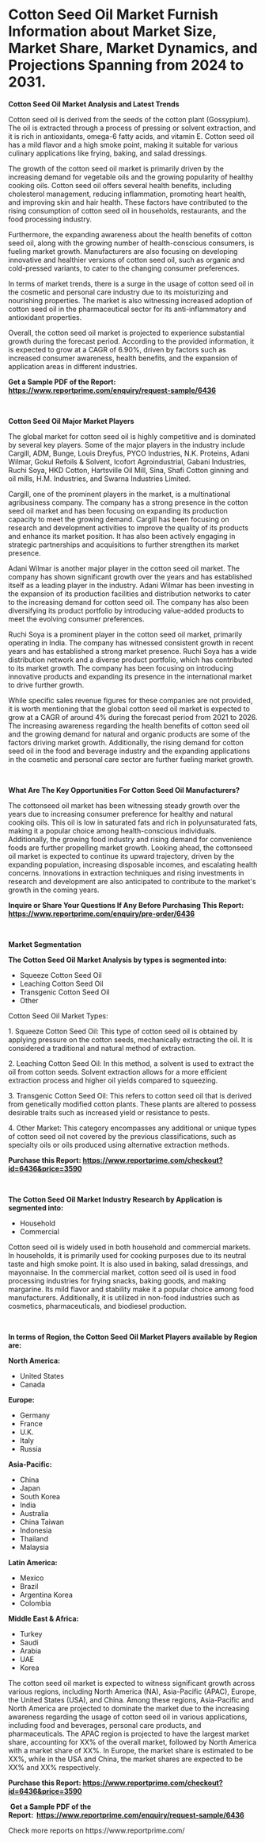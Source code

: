 <p><h1>Cotton Seed Oil Market Furnish Information about Market Size, Market Share, Market Dynamics, and Projections Spanning from 2024 to 2031.</h1></p><p><strong>Cotton Seed Oil Market Analysis and Latest Trends</strong></p>
<p><p>Cotton seed oil is derived from the seeds of the cotton plant (Gossypium). The oil is extracted through a process of pressing or solvent extraction, and it is rich in antioxidants, omega-6 fatty acids, and vitamin E. Cotton seed oil has a mild flavor and a high smoke point, making it suitable for various culinary applications like frying, baking, and salad dressings.</p><p>The growth of the cotton seed oil market is primarily driven by the increasing demand for vegetable oils and the growing popularity of healthy cooking oils. Cotton seed oil offers several health benefits, including cholesterol management, reducing inflammation, promoting heart health, and improving skin and hair health. These factors have contributed to the rising consumption of cotton seed oil in households, restaurants, and the food processing industry.</p><p>Furthermore, the expanding awareness about the health benefits of cotton seed oil, along with the growing number of health-conscious consumers, is fueling market growth. Manufacturers are also focusing on developing innovative and healthier versions of cotton seed oil, such as organic and cold-pressed variants, to cater to the changing consumer preferences.</p><p>In terms of market trends, there is a surge in the usage of cotton seed oil in the cosmetic and personal care industry due to its moisturizing and nourishing properties. The market is also witnessing increased adoption of cotton seed oil in the pharmaceutical sector for its anti-inflammatory and antioxidant properties.</p><p>Overall, the cotton seed oil market is projected to experience substantial growth during the forecast period. According to the provided information, it is expected to grow at a CAGR of 6.90%, driven by factors such as increased consumer awareness, health benefits, and the expansion of application areas in different industries.</p></p>
<p><strong>Get a Sample PDF of the Report:&nbsp; <a href="https://www.reportprime.com/enquiry/request-sample/6436">https://www.reportprime.com/enquiry/request-sample/6436</a></strong></p>
<p>&nbsp;</p>
<p><strong>Cotton Seed Oil Major Market Players</strong></p>
<p><p>The global market for cotton seed oil is highly competitive and is dominated by several key players. Some of the major players in the industry include Cargill, ADM, Bunge, Louis Dreyfus, PYCO Industries, N.K. Proteins, Adani Wilmar, Gokul Refoils & Solvent, Icofort Agroindustrial, Gabani Industries, Ruchi Soya, HKD Cotton, Hartsville Oil Mill, Sina, Shafi Cotton ginning and oil mills, H.M. Industries, and Swarna Industries Limited.</p><p>Cargill, one of the prominent players in the market, is a multinational agribusiness company. The company has a strong presence in the cotton seed oil market and has been focusing on expanding its production capacity to meet the growing demand. Cargill has been focusing on research and development activities to improve the quality of its products and enhance its market position. It has also been actively engaging in strategic partnerships and acquisitions to further strengthen its market presence.</p><p>Adani Wilmar is another major player in the cotton seed oil market. The company has shown significant growth over the years and has established itself as a leading player in the industry. Adani Wilmar has been investing in the expansion of its production facilities and distribution networks to cater to the increasing demand for cotton seed oil. The company has also been diversifying its product portfolio by introducing value-added products to meet the evolving consumer preferences.</p><p>Ruchi Soya is a prominent player in the cotton seed oil market, primarily operating in India. The company has witnessed consistent growth in recent years and has established a strong market presence. Ruchi Soya has a wide distribution network and a diverse product portfolio, which has contributed to its market growth. The company has been focusing on introducing innovative products and expanding its presence in the international market to drive further growth.</p><p>While specific sales revenue figures for these companies are not provided, it is worth mentioning that the global cotton seed oil market is expected to grow at a CAGR of around 4% during the forecast period from 2021 to 2026. The increasing awareness regarding the health benefits of cotton seed oil and the growing demand for natural and organic products are some of the factors driving market growth. Additionally, the rising demand for cotton seed oil in the food and beverage industry and the expanding applications in the cosmetic and personal care sector are further fueling market growth.</p></p>
<p>&nbsp;</p>
<p><strong>What Are The Key Opportunities For Cotton Seed Oil Manufacturers?</strong></p>
<p><p>The cottonseed oil market has been witnessing steady growth over the years due to increasing consumer preference for healthy and natural cooking oils. This oil is low in saturated fats and rich in polyunsaturated fats, making it a popular choice among health-conscious individuals. Additionally, the growing food industry and rising demand for convenience foods are further propelling market growth. Looking ahead, the cottonseed oil market is expected to continue its upward trajectory, driven by the expanding population, increasing disposable incomes, and escalating health concerns. Innovations in extraction techniques and rising investments in research and development are also anticipated to contribute to the market's growth in the coming years.</p></p>
<p><strong>Inquire or Share Your Questions If Any Before Purchasing This Report: <a href="https://www.reportprime.com/enquiry/pre-order/6436">https://www.reportprime.com/enquiry/pre-order/6436</a></strong></p>
<p>&nbsp;</p>
<p><strong>Market Segmentation</strong></p>
<p><strong>The Cotton Seed Oil Market Analysis by types is segmented into:</strong></p>
<p><ul><li>Squeeze Cotton Seed Oil</li><li>Leaching Cotton Seed Oil</li><li>Transgenic Cotton Seed Oil</li><li>Other</li></ul></p>
<p><p>Cotton Seed Oil Market Types:</p><p>1. Squeeze Cotton Seed Oil: This type of cotton seed oil is obtained by applying pressure on the cotton seeds, mechanically extracting the oil. It is considered a traditional and natural method of extraction.</p><p>2. Leaching Cotton Seed Oil: In this method, a solvent is used to extract the oil from cotton seeds. Solvent extraction allows for a more efficient extraction process and higher oil yields compared to squeezing.</p><p>3. Transgenic Cotton Seed Oil: This refers to cotton seed oil that is derived from genetically modified cotton plants. These plants are altered to possess desirable traits such as increased yield or resistance to pests.</p><p>4. Other Market: This category encompasses any additional or unique types of cotton seed oil not covered by the previous classifications, such as specialty oils or oils produced using alternative extraction methods.</p></p>
<p><strong>Purchase this Report:&nbsp;<a href="https://www.reportprime.com/checkout?id=6436&price=3590">https://www.reportprime.com/checkout?id=6436&price=3590</a></strong></p>
<p>&nbsp;</p>
<p><strong>The Cotton Seed Oil Market Industry Research by Application is segmented into:</strong></p>
<p><ul><li>Household</li><li>Commercial</li></ul></p>
<p><p>Cotton seed oil is widely used in both household and commercial markets. In households, it is primarily used for cooking purposes due to its neutral taste and high smoke point. It is also used in baking, salad dressings, and mayonnaise. In the commercial market, cotton seed oil is used in food processing industries for frying snacks, baking goods, and making margarine. Its mild flavor and stability make it a popular choice among food manufacturers. Additionally, it is utilized in non-food industries such as cosmetics, pharmaceuticals, and biodiesel production.</p></p>
<p>&nbsp;</p>
<p><strong>In terms of Region, the Cotton Seed Oil Market Players available by Region are:</strong></p>
<p>
    <p> <strong> North America: </strong>
        <ul>
            <li>United States</li>
            <li>Canada</li>
        </ul>
        </p> 
    <p> <strong> Europe: </strong>
        <ul>
            <li>Germany</li>
            <li>France</li>
            <li>U.K.</li>
            <li>Italy</li>
            <li>Russia</li>
        </ul>
        </p> 
    <p> <strong> Asia-Pacific: </strong>
        <ul>
            <li>China</li>
            <li>Japan</li>
            <li>South Korea</li>
            <li>India</li>
            <li>Australia</li>
            <li>China Taiwan</li>
            <li>Indonesia</li>
            <li>Thailand</li>
            <li>Malaysia</li>
        </ul>
        </p> 
    <p> <strong> Latin America: </strong>
        <ul>
            <li>Mexico</li>
            <li>Brazil</li>
            <li>Argentina Korea</li>
            <li>Colombia</li>
        </ul>
        </p> 
    <p> <strong> Middle East & Africa: </strong>
        <ul>
            <li>Turkey</li>
            <li>Saudi</li>
            <li>Arabia</li>
            <li>UAE</li>
            <li>Korea</li>
        </ul>
    </p>
    </p>
<p><p>The cotton seed oil market is expected to witness significant growth across various regions, including North America (NA), Asia-Pacific (APAC), Europe, the United States (USA), and China. Among these regions, Asia-Pacific and North America are projected to dominate the market due to the increasing awareness regarding the usage of cotton seed oil in various applications, including food and beverages, personal care products, and pharmaceuticals. The APAC region is projected to have the largest market share, accounting for XX% of the overall market, followed by North America with a market share of XX%. In Europe, the market share is estimated to be XX%, while in the USA and China, the market shares are expected to be XX% and XX% respectively.</p></p>
<p><strong>Purchase this Report: <a href="https://www.reportprime.com/checkout?id=6436&price=3590">https://www.reportprime.com/checkout?id=6436&price=3590</a></strong></p>
<p>&nbsp;<strong>Get a Sample PDF of the Report:&nbsp;&nbsp;<a href="https://www.reportprime.com/enquiry/request-sample/6436">https://www.reportprime.com/enquiry/request-sample/6436</a></strong></p>
<p><strong></strong></p>
<p>Check more reports on https://www.reportprime.com/</p>